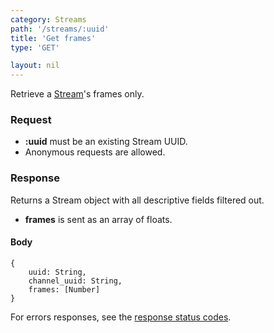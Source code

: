 ```yaml
---
category: Streams
path: '/streams/:uuid'
title: 'Get frames'
type: 'GET'

layout: nil
---
```


Retrieve a [Stream](#/get-stream)'s frames only.

### Request

* **:uuid** must be an existing Stream UUID.
* Anonymous requests are allowed.

### Response

Returns a Stream object with all descriptive fields filtered out.

* **frames** is sent as an array of floats.

#### Body

    {
        uuid: String,
        channel_uuid: String,
        frames: [Number]
    }

For errors responses, see the [response status codes](#/response-status-codes).